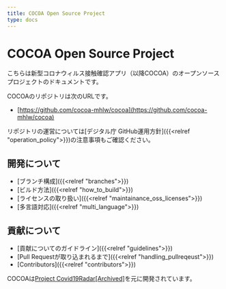 ```yaml
---
title: COCOA Open Source Project
type: docs
---
```


# COCOA Open Source Project
こちらは新型コロナウィルス接触確認アプリ（以降COCOA）のオープンソースプロジェクトのドキュメントです。

COCOAのリポジトリは次のURLです。

 * [https://github.com/cocoa-mhlw/cocoa](https://github.com/cocoa-mhlw/cocoa)

リポジトリの運営については[デジタル庁 GitHub運用方針]({{<relref "operation_policy">}})の注意事項もご確認ください。


## 開発について
 * [ブランチ構成]({{<relref "branches">}})
 * [ビルド方法]({{<relref "how_to_build">}})
 * [ライセンスの取り扱い]({{<relref "maintainance_oss_licenses">}})
 * [多言語対応]({{<relref "multi_language">}})

## 貢献について
 * [貢献についてのガイドライン]({{<relref "guidelines">}})
 * [Pull Requestが取り込まれるまで]({{<relref "handling_pullreqeust">}})
 * [Contributors]({{<relref "contributors">}})

COCOAは[Project Covid19Radar[Archived]](https://github.com/Covid-19Radar)を元に開発されています。
